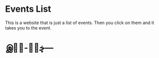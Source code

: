 # Events List

This is a website that is just a list of events. Then you click on them and it takes you to the event.

# 	இڿڰۣ-ڰۣ—